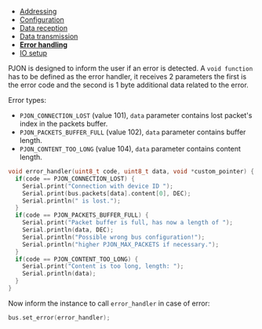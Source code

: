 - [Addressing](/documentation/addressing.md)
- [Configuration](/documentation/configuration.md)
- [Data reception](/documentation/data-reception.md)
- [Data transmission](/documentation/data-transmission.md)
- **[Error handling](/documentation/error-handling.md)**
- [IO setup](/documentation/io-setup.md)

PJON is designed to inform the user if an error is detected. A `void function` has to be defined as the error handler, it receives 2 parameters the first is the error code and the second is 1 byte additional data related to the error.

Error types:
- `PJON_CONNECTION_LOST` (value 101), `data` parameter contains lost packet's index in the packets buffer.
- `PJON_PACKETS_BUFFER_FULL` (value 102), `data` parameter contains buffer length.
- `PJON_CONTENT_TOO_LONG` (value 104), `data` parameter contains content length.

```cpp
void error_handler(uint8_t code, uint8_t data, void *custom_pointer) {
  if(code == PJON_CONNECTION_LOST) {
    Serial.print("Connection with device ID ");
    Serial.print(bus.packets[data].content[0], DEC);
    Serial.println(" is lost.");
  }
  if(code == PJON_PACKETS_BUFFER_FULL) {
    Serial.print("Packet buffer is full, has now a length of ");
    Serial.println(data, DEC);
    Serial.println("Possible wrong bus configuration!");
    Serial.println("higher PJON_MAX_PACKETS if necessary.");
  }
  if(code == PJON_CONTENT_TOO_LONG) {
    Serial.print("Content is too long, length: ");
    Serial.println(data);
  }
}
```

Now inform the instance to call `error_handler` in case of error:
```cpp
bus.set_error(error_handler);
```
